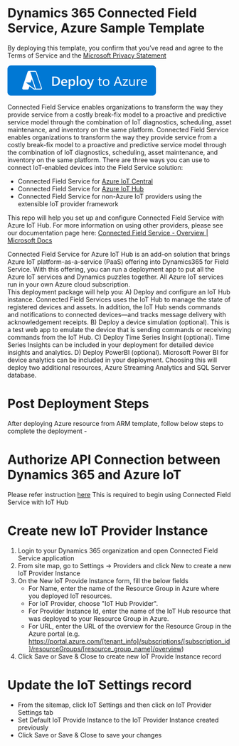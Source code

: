 # Dynamics 365 Connected Field Service, Azure Sample Template

By deploying this template, you confirm that you’ve read and agree to the Terms of Service and the [Microsoft Privacy Statement](https://privacy.microsoft.com/en-us/privacystatement)

[<img src="https://raw.githubusercontent.com/Azure/azure-quickstart-templates/master/1-CONTRIBUTION-GUIDE/images/deploytoazure.svg?sanitize=true" alt="Deploy To Azure" style="max-width: 100%;">]("https://portal.azure.com/#create/Microsoft.Template/uri/https%3A%2F%2Fraw.githubusercontent.com%2Fmicrosoft%2FDynamics-365-Connected-Field-Service-Deployment%2FARMDeployment%2FazureDeploy.json%3Ftoken%3DGHSAT0AAAAAABVLOZFX4JO3AKEQACZBO7QMYV6UGOQ/createUIDefinitionUri/https%3A%2F%2Fraw.githubusercontent.com%2Fmicrosoft%2FDynamics-365-Connected-Field-Service-Deployment%2Fmain%2FcustomUi.json%3Ftoken%3DGHSAT0AAAAAABVLOZFXAYU3TCH2P77UF6FAYV6VPYQ"target="_blank")

Connected Field Service enables organizations to transform the way they provide service from a costly break-fix model to a proactive and predictive service model through the combination of IoT diagnostics, scheduling, asset maintenance, and inventory on the same platform.
Connected Field Service enables organizations to transform the way they provide service from a costly break-fix model to a proactive and predictive service model through the combination of IoT diagnostics, scheduling, asset maintenance, and inventory on the same platform.
There are three ways you can use to connect IoT-enabled devices into the Field Service solution:

- Connected Field Service for [Azure IoT Central](https://azure.microsoft.com/en-us/services/iot-central/)
- Connected Field Service for [Azure IoT Hub](https://azure.microsoft.com/en-us/services/iot-hub/)
- Connected Field Service for non-Azure IoT providers using the extensible IoT provider framework

This repo will help you set up and configure Connected Field Service with Azure IoT Hub. For more information on using other providers, please see our documentation page here: [Connected Field Service - Overview | Microsoft Docs](https://docs.microsoft.com/en-us/dynamics365/field-service/connected-field-service)

Connected Field Service for Azure IoT Hub is an add-on solution that brings Azure IoT platform-as-a-service (PaaS) offering into Dynamics365 for Field Service. With this offering, you can run a deployment app to put all the Azure IoT services and Dynamics puzzles together. All Azure IoT services run in your own Azure cloud subscription.  
This deployment package will help you:
A) Deploy and configure an IoT Hub instance. Connected Field Services uses the IoT Hub to manage the state of registered devices and assets. In addition, the IoT Hub sends commands and notifications to connected devices—and tracks message delivery with acknowledgement receipts.
B) Deploy a device simulation (optional). This is a test web app to emulate the device that is sending commands or receiving commands from the IoT Hub.
C) Deploy Time Series Insight (optional). Time Series Insights can be included in your deployment for detailed device insights and analytics.
D) Deploy PowerBI (optional). Microsoft Power BI for device analytics can be included in your deployment. Choosing this will deploy two additional resources, Azure Streaming Analytics and SQL Server database.

# Post Deployment Steps

After deploying Azure resource from ARM template, follow below steps to complete the deployment -

# Authorize API Connection between Dynamics 365 and Azure IoT

Please refer instruction [here](https://docs.microsoft.com/en-us/dynamics365/field-service/cfs-authorize-api-connection) This is required to begin using Connected Field Service with IoT Hub

# Create new IoT Provider Instance

1. Login to your Dynamics 365 organization and open Connected Field Service application
2. From site map, go to Settings -> Providers and click New to create a new IoT Provider Instance
3. On the New IoT Provide Instance form, fill the below fields
   - For Name, enter the name of the Resource Group in Azure where you deployed IoT resources.
   - For IoT Provider, choose "IoT Hub Provider".
   - For Provider Instance Id, enter the name of the IoT Hub resource that was deployed to your Resource Group in Azure.
   - For URL, enter the URL of the overview for the Resource Group in the Azure portal (e.g. https://portal.azure.com/[tenant_info]/subscriptions/[subscription_id]/resourceGroups/[resource_group_name]/overview)
4. Click Save or Save & Close to create new IoT Provide Instance record

# Update the IoT Settings record

- From the sitemap, click IoT Settings and then click on IoT Provider Settings tab
- Set Default IoT Provide Instance to the IoT Provider Instance created previously
- Click Save or Save & Close to save your changes
